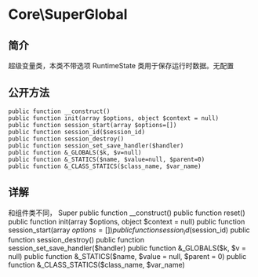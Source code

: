 # Core\SuperGlobal

## 简介
超级变量类，本类不带选项
RuntimeState 类用于保存运行时数据。无配置

## 公开方法
    public function __construct()
    public function init(array $options, object $context = null)
    public function session_start(array $options=[])
    public function session_id($session_id)
    public function session_destroy()
    public function session_set_save_handler($handler)
    public function &_GLOBALS($k, $v=null)
    public function &_STATICS($name, $value=null, $parent=0)
    public function &_CLASS_STATICS($class_name, $var_name)

## 详解

和组件类不同， Super
    public function __construct()
    public function reset()
    public function init(array $options, object $context = null)
    public function session_start(array $options = [])
    public function session_id($session_id)
    public function session_destroy()
    public function session_set_save_handler($handler)
    public function &_GLOBALS($k, $v = null)
    public function &_STATICS($name, $value = null, $parent = 0)
    public function &_CLASS_STATICS($class_name, $var_name)
